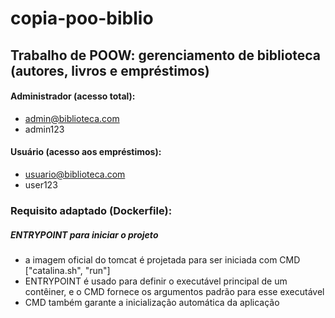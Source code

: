 # copia-poo-biblio
## Trabalho de POOW: gerenciamento de biblioteca (autores, livros e empréstimos)

#### Administrador (acesso total):
- admin@biblioteca.com
- admin123

#### Usuário (acesso aos empréstimos):
- usuario@biblioteca.com
- user123

### Requisito adaptado (Dockerfile):
##### ENTRYPOINT para iniciar o projeto
- a imagem oficial do tomcat é projetada para ser iniciada com CMD ["catalina.sh", "run"]
- ENTRYPOINT é usado para definir o executável principal de um contêiner, e o CMD fornece os argumentos padrão para esse executável 
- CMD também garante a inicialização automática da aplicação
